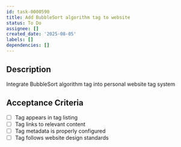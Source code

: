 ```yaml
---
id: task-0000590
title: Add BubbleSort algorithm tag to website
status: To Do
assignee: []
created_date: '2025-08-05'
labels: []
dependencies: []
---
```


## Description

Integrate BubbleSort algorithm tag into personal website tag system

## Acceptance Criteria

- [ ] Tag appears in tag listing
- [ ] Tag links to relevant content
- [ ] Tag metadata is properly configured
- [ ] Tag follows website design standards
